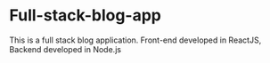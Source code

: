 # Full-stack-blog-app
This is a full stack blog application. Front-end developed in ReactJS, Backend developed in Node.js
